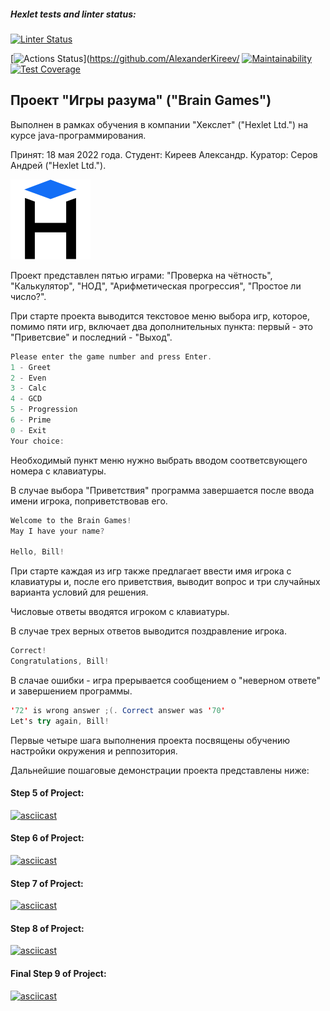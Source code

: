 ##### Hexlet tests and linter status:
[![Linter Status](https://github.com/AlexanderKireev/java-project-lvl1/workflows/Make-build/badge.svg)](https://github.com/AlexanderKireev/java-project-lvl1/actions)
<!-- [![Actions Status](https://github.com/AlexanderKireev/java-project-lvl1/workflows/hexlet-check/badge.svg)](https://github.com/AlexanderKireev/java-project-lvl1/actions) -->
[![Actions Status](https://github.com/AlexanderKireev/frontend-project-44/workflows/hexlet-check/badge.svg)](https://github.com/AlexanderKireev/
[![Maintainability](https://api.codeclimate.com/v1/badges/39897ff67dcef7944de2/maintainability)](https://codeclimate.com/github/AlexanderKireev/java-project-lvl1/maintainability)
[![Test Coverage](https://api.codeclimate.com/v1/badges/39897ff67dcef7944de2/test_coverage)](https://codeclimate.com/github/AlexanderKireev/java-project-lvl1/test_coverage)
## Проект "Игры разума" ("Brain Games")
Выполнен в рамках обучения в компании "Хекслет" ("Hexlet Ltd.") на курсе java-программирования.

Принят: 18 мая 2022 года. Студент: Киреев Александр. Куратор: Серов Андрей ("Hexlet Ltd.").

[![Hexlet Ltd. logo](https://raw.githubusercontent.com/Hexlet/assets/master/images/hexlet_logo128.png)](https://ru.hexlet.io/pages/about?utm_source=github&utm_medium=link&utm_campaign=java-package)

Проект представлен пятью играми: "Проверка на чётность", "Калькулятор", "НОД", "Арифметическая прогрессия", "Простое ли число?".

При старте проекта выводится текстовое меню выбора игр, которое, помимо пяти игр, включает два дополнительных пункта: первый - это "Приветсвие" и последний - "Выход".
```java
Please enter the game number and press Enter.
1 - Greet
2 - Even
3 - Calc
4 - GCD
5 - Progression
6 - Prime
0 - Exit
Your choice:
```
Необходимый пункт меню нужно выбрать вводом соответсвующего номера с клавиатуры. 

В случае выбора "Приветствия" программа завершается после ввода имени игрока, поприветствовав его.
```java
Welcome to the Brain Games!
May I have your name?

Hello, Bill!
```
При старте каждая из игр также предлагает ввести имя игрока с клавиатуры и, после его приветствия, выводит вопрос и три случайных варианта условий для решения.

Числовые ответы вводятся игроком с клавиатуры.

В случае трех верных ответов выводится поздравление игрока. 
```java
Correct!
Congratulations, Bill! 
```
В слачае ошибки - игра прерывается сообщением о "неверном ответе" и завершением программы.
```java
'72' is wrong answer ;(. Correct answer was '70'
Let's try again, Bill!
```
Первые четыре шага выполнения проекта посвящены обучению настройки окружения и реппозитория.

Дальнейшие пошаговые демонстрации проекта представлены ниже:
#### Step 5 of Project:
[![asciicast](https://asciinema.org/a/488451.svg)](https://asciinema.org/a/488451)
#### Step 6 of Project:
[![asciicast](https://asciinema.org/a/488478.svg)](https://asciinema.org/a/488478)
#### Step 7 of Project:
[![asciicast](https://asciinema.org/a/488494.svg)](https://asciinema.org/a/488494)
#### Step 8 of Project:
[![asciicast](https://asciinema.org/a/488678.svg)](https://asciinema.org/a/488678)
#### Final Step 9 of Project:
[![asciicast](https://asciinema.org/a/488679.svg)](https://asciinema.org/a/488679)

